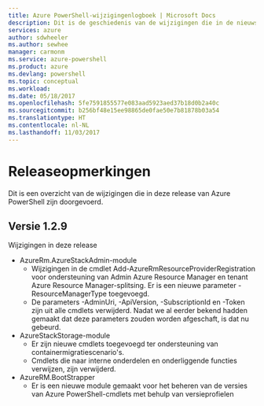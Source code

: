 ```yaml
---
title: Azure PowerShell-wijzigingenlogboek | Microsoft Docs
description: Dit is de geschiedenis van de wijzigingen die in de nieuwste release van Azure PowerShell zijn doorgevoerd.
services: azure
author: sdwheeler
ms.author: sewhee
manager: carmonm
ms.service: azure-powershell
ms.product: azure
ms.devlang: powershell
ms.topic: conceptual
ms.workload: 
ms.date: 05/18/2017
ms.openlocfilehash: 5fe7591855577e083aad5923aed37b18d0b2a40c
ms.sourcegitcommit: b256bf48e15ee98865de0fae50e7b81878b03a54
ms.translationtype: HT
ms.contentlocale: nl-NL
ms.lasthandoff: 11/03/2017
---
```

# <a name="release-notes"></a>Releaseopmerkingen

Dit is een overzicht van de wijzigingen die in deze release van Azure PowerShell zijn doorgevoerd.

## <a name="version-129"></a>Versie 1.2.9

Wijzigingen in deze release

* AzureRm.AzureStackAdmin-module
    + Wijzigingen in de cmdlet Add-AzureRmResourceProviderRegistration voor ondersteuning van Admin Azure Resource Manager en tenant Azure Resource Manager-splitsing. Er is een nieuwe parameter -ResourceManagerType toegevoegd.
    + De parameters -AdminUri, -ApiVersion, -SubscriptionId en -Token zijn uit alle cmdlets verwijderd. Nadat we al eerder bekend hadden gemaakt dat deze parameters zouden worden afgeschaft, is dat nu gebeurd.
* AzureStackStorage-module
    + Er zijn nieuwe cmdlets toegevoegd ter ondersteuning van containermigratiescenario's.
    + Cmdlets die naar interne onderdelen en onderliggende functies verwijzen, zijn verwijderd.
* AzureRM.BootStrapper
    + Er is een nieuwe module gemaakt voor het beheren van de versies van Azure PowerShell-cmdlets met behulp van versieprofielen